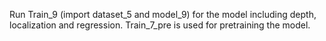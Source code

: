 Run Train_9 (import dataset_5 and model_9) for the model including depth, localization and regression.
Train_7_pre is used for pretraining the model.